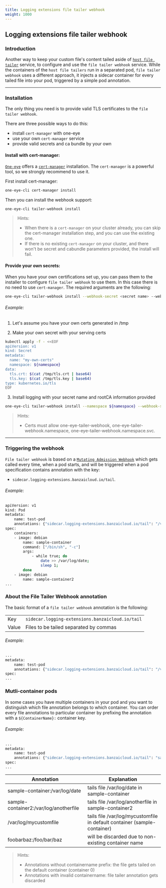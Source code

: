 ```yaml
---
title: Logging extensions file tailer webhook
weight: 1000
---
```


## Logging extensions file tailer webhook

### Introduction

Another way to keep your custom file's content tailed aside of [`host file tailer`](../#host-file-tailer) service, to configure and use the `file tailer webhook` service.
While the containers of the `host file tailers` run in a separated pod, `file tailer webhook` uses a different approach, it injects a sidecar container for every tailed file into your pod, triggered by a simple pod annotation.

---
### Installation
The only thing you need is to provide valid TLS certificates to the `file tailer webhook`. 

There are three possible ways to do this:
* install `cert-manager` with one-eye
* use your own `cert-manager` service
* provide valid secrets and ca bundle by your own

#### Install with cert-manager:
[`One-eye`](https://banzaicloud.com/products/one-eye/) offers a [`cert-manager`](https://cert-manager.io/) installation. The `cert-manager` is a powerful tool, so we strongly recommend to use it.

First install cert-manager:
```bash
one-eye-cli cert-manager install
```

Then you can install the webhook support:
```bash
one-eye-cli tailer-webhook install
```

> Hints:
> * When there is a `cert-manager` on your cluster already, you can skip the cert-manager installation step, and you can use the existing one.
> * If there is no existing `cert-manager` on your cluster, and there won't be secret and cabundle parameters provided, the install will fail.

#### Provide your own secrets:
When you have your own certifications set up, you can pass them to the installer to configure `file tailer webhook` to use them. In this case there is no need to use `cert-manager`. 
The required arguments are the following:
```bash
one-eye-cli tailer-webhook install --webhook-secret <secret name> --webhook-cabundle <CA bundle>
```

###### Example:

1. Let's assume you have your own certs generated in /tmp

2. Make your own secret with your serving certs
```bash
kubectl apply -f - <<EOF
apiVersion: v1
kind: Secret
metadata:
  name: "my-own-certs"
  namespace: ${namespace}
data:
  tls.crt: $(cat /tmp/tls.crt | base64)
  tls.key: $(cat /tmp/tls.key | base64)
type: kubernetes.io/tls
EOF
```

3. Install logging with your secret name and rootCA information provided
```bash
one-eye-cli tailer-webhook install --namespace ${namespace} --webhook-secret "my-own-certs" --webhook-cabundle "$(cat /tmp/rootCA.pem)"
```

> Hints:
> - Certs must allow one-eye-tailer-webhook, one-eye-tailer-webhook.namespace, one-eye-tailer-webhook.namespace.svc.

---
### Triggering the webhook
`File tailer webhook` is based on a [`Mutating Admission Webhook`](https://kubernetes.io/docs/reference/access-authn-authz/extensible-admission-controllers/) which gets called every time, when a pod starts, and will be triggered when a pod specification contains annotation with the key:
- `sidecar.logging-extensions.banzaicloud.io/tail`.

###### Example:
```bash
apiVersion: v1
kind: Pod
metadata:
    name: test-pod
    annotations: {"sidecar.logging-extensions.banzaicloud.io/tail": "/var/log/date"}
spec:
    containers:
    - image: debian
        name: sample-container
        command: ["/bin/sh", "-c"]
        args:
            - while true; do
                date >> /var/log/date;
                sleep 1;
        done
    - image: debian
        name: sample-container2
...
```

### About the File Tailer Webhook annotation
The basic format of a `file tailer webhook` annotation is the following:

|||
|---|---|
| Key | `sidecar.logging-extensions.banzaicloud.io/tail` |
| Value | Files to be tailed separated by commas |

###### Example:
```bash
...
metadata:
    name: test-pod
    annotations: {"sidecar.logging-extensions.banzaicloud.io/tail": "/var/log/date,/var/log/mycustomfile"}
spec:
...
```

### Mutli-container pods
In some cases you have multiple containers in your pod and you want to distinguish which file annotation belongs to which container. You can order every file annotations to particular container by prefixing the annotation with a `${ContainerName}:` container key.

###### Example:
```bash
...
metadata:
    name: test-pod
    annotations: {"sidecar.logging-extensions.banzaicloud.io/tail": "sample-container:/var/log/date,sample-container2:/var/log/anotherfile,/var/log/mycustomfile,foobarbaz:/foo/bar/baz"}
spec:
...
```

| Annotation | Explanation |
|---|---|
| sample-container:/var/log/date | tails file /var/log/date in sample-container |
| sample-container2:/var/log/anotherfile |  tails file /var/log/anotherfile in sample-container2 |
| /var/log/mycustomfile | tails file /var/log/mycustomfile in default container (sample-container) |
| foobarbaz:/foo/bar/baz | will be discarded due to non-existing container name |

> Hints:
> - Annotations without containername prefix: the file gets tailed on the default container (container 0)
> - Annotations with invalid containername: file tailer annotation gets discarded
